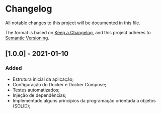 # Changelog
All notable changes to this project will be documented in this file.

The format is based on [Keep a Changelog](https://keepachangelog.com/en/1.0.0/),
and this project adheres to [Semantic Versioning](https://semver.org/spec/v2.0.0.html).

## [1.0.0] - 2021-01-10
### Added
- Estrutura inicial da aplicação;
- Configuração do Docker e Docker Compose;
- Testes automatizados;
- Injeção de dependências;
- Implementado alguns princípios da programação orientada a objetos (SOLID);